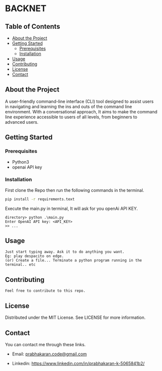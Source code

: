 # BACKNET

    
## Table of Contents

- [About the Project](#about-the-project)
- [Getting Started](#getting-started)
  - [Prerequisites](#prerequisites)
  - [Installation](#installation)
- [Usage](#usage)
- [Contributing](#contributing)
- [License](#license)
- [Contact](#contact)

## About the Project

A user-friendly command-line interface (CLI) tool designed to assist users in navigating and learning the ins and outs of the command line environment. 
With a conversational approach, It aims to make the command line experience accessible to users of all levels, from beginners to advanced users.

## Getting Started

### Prerequisites
  * Python3
  * openai API key

### Installation
  First clone the Repo then run the following commands in the terminal.

```bash
pip install -r requirements.text
```
  Execute the main.py in terminal, It will ask for you openAi API KEY.
  
```shell
directory> python .\main.py
Enter OpenAI API key: <API_KEY>
>> ...
```

## Usage
    Just start typing away. Ask it to do anything you want. 
    Eg: play despacito on edge. 
    (or) Create a file... Terminate a python program running in the terminal.. etc
    
## Contributing
    Feel free to contribute to this repo. 

## License
Distributed under the MIT License. See LICENSE for more information.

## Contact
You can contact me through these links.

* Email: prabhakaran.code@gmail.com

* Linkedin: https://www.linkedin.com/in/prabhakaran-k-5065841b2/
